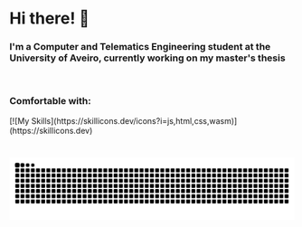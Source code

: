 # Hi there! 👋  
### I'm a Computer and Telematics Engineering student at the University of Aveiro, currently working on my master's thesis
<br>

<h3 align="left">Comfortable with:</h3>
[![My Skills](https://skillicons.dev/icons?i=js,html,css,wasm)](https://skillicons.dev)

#
###
![Snake animation](https://github.com/pmacoutinho/pmacoutinho/blob/output/github-contribution-grid-snake-dark.svg)
